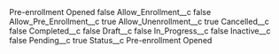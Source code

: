 <?xml version="1.0" encoding="UTF-8"?>
<CustomMetadata xmlns="http://soap.sforce.com/2006/04/metadata" xmlns:xsi="http://www.w3.org/2001/XMLSchema-instance" xmlns:xsd="http://www.w3.org/2001/XMLSchema">
    <label>Pre-enrollment Opened</label>
    <protected>false</protected>
    <values>
        <field>Allow_Enrollment__c</field>
        <value xsi:type="xsd:boolean">false</value>
    </values>
    <values>
        <field>Allow_Pre_Enrollment__c</field>
        <value xsi:type="xsd:boolean">true</value>
    </values>
    <values>
        <field>Allow_Unenrollment__c</field>
        <value xsi:type="xsd:boolean">true</value>
    </values>
    <values>
        <field>Cancelled__c</field>
        <value xsi:type="xsd:boolean">false</value>
    </values>
    <values>
        <field>Completed__c</field>
        <value xsi:type="xsd:boolean">false</value>
    </values>
    <values>
        <field>Draft__c</field>
        <value xsi:type="xsd:boolean">false</value>
    </values>
    <values>
        <field>In_Progress__c</field>
        <value xsi:type="xsd:boolean">false</value>
    </values>
    <values>
        <field>Inactive__c</field>
        <value xsi:type="xsd:boolean">false</value>
    </values>
    <values>
        <field>Pending__c</field>
        <value xsi:type="xsd:boolean">true</value>
    </values>
    <values>
        <field>Status__c</field>
        <value xsi:type="xsd:string">Pre-enrollment Opened</value>
    </values>
</CustomMetadata>
